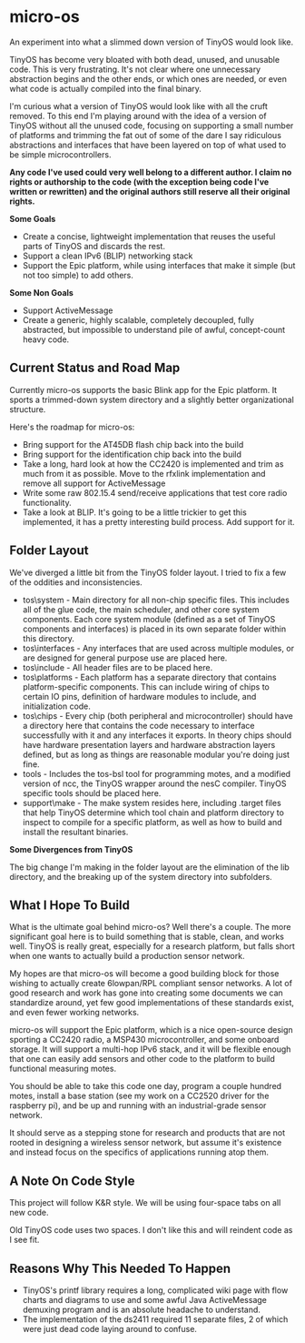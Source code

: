 micro-os
========

An experiment into what a slimmed down version of TinyOS would look like.

TinyOS has become very bloated with both dead, unused, and unusable code. This
is very frustrating. It's not clear where one unnecessary abstraction begins
and the other ends, or which ones are needed, or even what code is actually
compiled into the final binary.

I'm curious what a version of TinyOS would look like with all the cruft removed.
To this end I'm playing around with the idea of a version of TinyOS without all
the unused code, focusing on supporting a small number of platforms and trimming
the fat out of some of the dare I say ridiculous abstractions and interfaces that
have been layered on top of what used to be simple microcontrollers.

**Any code I've used could very well belong to a different author. I claim no rights
or authorship to the code (with the exception being code I've written or rewritten)
and the original authors still reserve all their original rights.**

**Some Goals**

  * Create a concise, lightweight implementation that reuses the useful
parts of TinyOS and discards the rest.
  * Support a clean IPv6 (BLIP) networking stack
  * Support the Epic platform, while using interfaces that make it simple
(but not too simple) to add others.

**Some Non Goals**

  * Support ActiveMessage
  * Create a generic, highly scalable, completely decoupled, fully abstracted,
but impossible to understand pile of awful, concept-count heavy code.

Current Status and Road Map
---------------------------
Currently micro-os supports the basic Blink app for the Epic platform. It
sports a trimmed-down system directory and a slightly better organizational
structure.

Here's the roadmap for micro-os:
  * Bring support for the AT45DB flash chip back into the build
  * Bring support for the identification chip back into the build
  * Take a long, hard look at how the CC2420 is implemented and trim
as much from it as possible. Move to the rfxlink implementation
and remove all support for ActiveMessage
  * Write some raw 802.15.4 send/receive applications that test core
radio functionality.
  * Take a look at BLIP. It's going to be a little trickier to get
this implemented, it has a pretty interesting build process. Add
support for it.

Folder Layout
-------------
We've diverged a little bit from the TinyOS folder layout. I tried to fix
a few of the oddities and inconsistencies.

  * tos\system - Main directory for all non-chip specific files. This includes
all of the glue code, the main scheduler, and other core system components. Each
core system module (defined as a set of TinyOS components and interfaces) is placed 
in its own separate folder within this directory. 
  * tos\interfaces - Any interfaces that are used across multiple modules, or are
designed for general purpose use are placed here.
  * tos\include - All header files are to be placed here. 
  * tos\platforms - Each platform has a separate directory that contains platform-specific
components. This can include wiring of chips to certain IO pins, definition of hardware
modules to include, and initialization code. 
  * tos\chips - Every chip (both peripheral and microcontroller) should have a directory
here that contains the code necessary to interface successfully with it and any interfaces
it exports. In theory chips should have hardware presentation layers and hardware abstraction
layers defined, but as long as things are reasonable modular you're doing just fine. 
  * tools - Includes the tos-bsl tool for programming motes, and a
modified version of ncc, the TinyOS wrapper around the nesC compiler. TinyOS specific
tools should be placed here. 
  * support\make - The make system resides here, including .target files that help
TinyOS determine which tool chain and platform directory to inspect to compile for
a specific platform, as well as how to build and install the resultant binaries.

**Some Divergences from TinyOS**

The big change I'm making in the folder layout are the elimination of the lib directory,
and the breaking up of the system directory into subfolders.

What I Hope To Build
--------------------

What is the ultimate goal behind micro-os? Well there's a couple. The more
significant goal here is to build something that is stable, clean, and works
well. TinyOS is really great, especially for a research platform, but falls
short when one wants to actually build a production sensor network.

My hopes are that micro-os will become a good building block for those wishing
to actually create 6lowpan/RPL compliant sensor networks. A lot of good research
and work has gone into creating some documents we can standardize around, yet
few good implementations of these standards exist, and even fewer working
networks.

micro-os will support the Epic platform, which is a nice open-source design
sporting a CC2420 radio, a MSP430 microcontroller, and some onboard storage.
It will support a multi-hop IPv6 stack, and it will be flexible enough that
one can easily add sensors and other code to the platform to build
functional measuring motes. 

You should be able to take this code one day, program a couple hundred motes,
install a base station (see my work on a CC2520 driver for the raspberry pi),
and be up and running with an industrial-grade sensor network.

It should serve as a stepping stone for research and products that are not
rooted in designing a wireless sensor network, but assume it's existence and
instead focus on the specifics of applications running atop them.

A Note On Code Style
--------------------
This project will follow K&R style. We will be using four-space tabs on all new code.

Old TinyOS code uses two spaces. I don't like this and will reindent code as I see
fit.

Reasons Why This Needed To Happen
---------------------------------
  * TinyOS's printf library requires a long, complicated wiki page with flow charts
and diagrams to use and some awful Java ActiveMessage demuxing program and is an
absolute headache to understand.
  * The implementation of the ds2411 required 11 separate files, 2 of which were
just dead code laying around to confuse.

